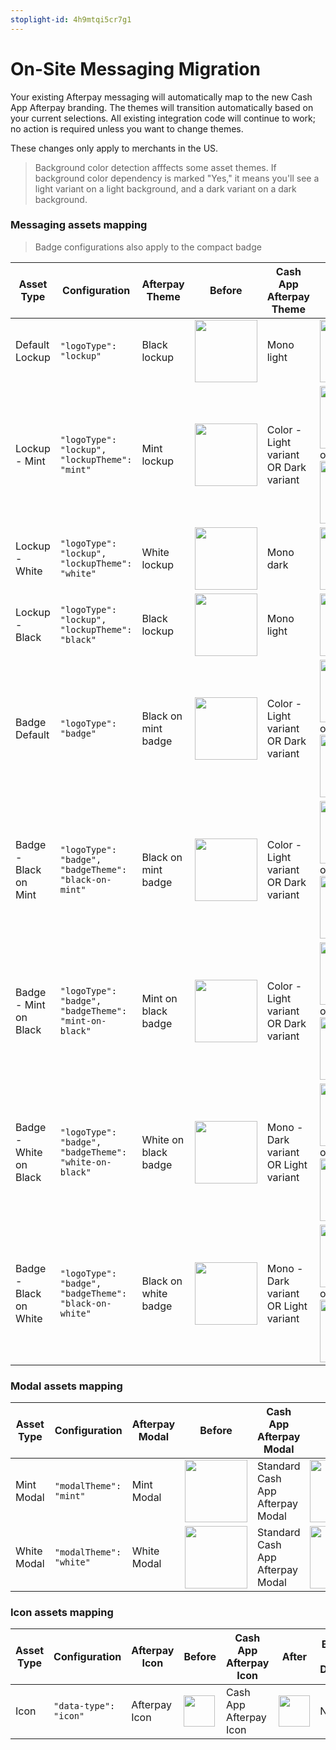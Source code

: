 ```yaml
---
stoplight-id: 4h9mtqi5cr7g1
---
```


# On-Site Messaging Migration
Your existing Afterpay messaging will automatically map to the new Cash App Afterpay branding. The themes will transition automatically based on your current selections. All existing integration code will continue to work; no action is required unless you want to change themes.
 

These changes only apply to merchants in the US.

<!-- theme: info-->
> Background color detection afffects some asset themes. If background color dependency is marked "Yes," it means you'll see a light variant on a light background, and a dark variant on a dark background.

### Messaging assets mapping

<!-- theme: info-->
>Badge configurations also apply to the compact badge 


| Asset Type | Configuration | Afterpay Theme | Before | Cash App Afterpay Theme | After | Background Color Dependency |
|------------|--------------|----------------|--------|----------------------|-------|---------------------------|
| Default Lockup | `"logoType": "lockup"` | Black lockup | <img src="../../assets/images/Afterpay_Logo_Black.png" style="all: unset; width: 100px;" /> | Mono light | <img src="../../assets/images/RGB_CashAppAfterpay_Logo_Black_Monochrome.png" style="all: unset; width: 100px;" /> | No |
| Lockup - Mint | `"logoType": "lockup", "lockupTheme": "mint"` | Mint lockup | <img src="../../assets/images/Afterpay_Logo_Mint.png" style="all: unset; width: 100px;" /> | Color - Light variant OR Dark variant | <img src="../../assets/images/RGB_CashAppAfterpay_Logo_Black.png" style="all: unset; width: 100px;" /> or <img src="../../assets/images/RGB_CashAppAfterpay_Logo_White (1).png" style="all: unset; width: 100px;" /> | Yes |
| Lockup - White | `"logoType": "lockup", "lockupTheme": "white"` | White lockup | <img src="../../assets/images/Afterpay_Logo_White.png" style="all: unset; width: 100px;" /> | Mono dark | <img src="../../assets/images/RGB_CashAppAfterpay_Logo_White_Monochrome (1).png" style="all: unset; width: 100px;" /> | No |
| Lockup - Black | `"logoType": "lockup", "lockupTheme": "black"` | Black lockup | <img src="../../assets/images/Afterpay_Logo_Black.png" style="all: unset; width: 100px;" /> | Mono light | <img src="../../assets/images/RGB_CashAppAfterpay_Logo_Black_Monochrome.png" style="all: unset; width: 100px;" /> | No |
| Badge Default | `"logoType": "badge"` | Black on mint badge | <img src="../../assets/images/Afterpay_Badge_BlackonMint.jpg" style="all: unset; width: 100px;" /> | Color - Light variant OR Dark variant | <img src="../../assets/images/RGB_CashAppAfterpay_Logo_Black.png" style="all: unset; width: 100px;" /> or <img src="../../assets/images/RGB_CashAppAfterpay_Logo_White (1).png" style="all: unset; width: 100px;" /> | Yes |
| Badge - Black on Mint | `"logoType": "badge", "badgeTheme": "black-on-mint"` | Black on mint badge |<img src="../../assets/images/Afterpay_Badge_BlackonMint.jpg" style="all: unset; width: 100px;" />| Color - Light variant OR Dark variant | <img src="../../assets/images/RGB_CashAppAfterpay_Logo_Black.png" style="all: unset; width: 100px;" /> or <img src="../../assets/images/RGB_CashAppAfterpay_Logo_White (1).png" style="all: unset; width: 100px;" /> | Yes |
| Badge - Mint on Black | `"logoType": "badge", "badgeTheme": "mint-on-black"` | Mint on black badge | <img src="../../assets/images/Afterpay_Badge_MintonBlack.png" style="all: unset; width: 100px;" /> | Color - Light variant OR Dark variant | <img src="../../assets/images/RGB_CashAppAfterpay_Logo_Black.png" style="all: unset; width: 100px;" /> or <img src="../../assets/images/RGB_CashAppAfterpay_Logo_White (1).png" style="all: unset; width: 100px;" /> | Yes |
| Badge - White on Black | `"logoType": "badge", "badgeTheme": "white-on-black"` | White on black badge | <img src="../../assets/images/Afterpay_Badge_WhiteonBlack.png" style="all: unset; width: 100px;" /> | Mono - Dark variant OR Light variant | <img src="../../assets/images/RGB_CashAppAfterpay_Logo_Black_Monochrome.png" style="all: unset; width: 100px;" /> or <img src="../../assets/images/RGB_CashAppAfterpay_Logo_White_Monochrome (1).png" style="all: unset; width: 100px;" /> | Yes |
| Badge - Black on White | `"logoType": "badge", "badgeTheme": "black-on-white"` | Black on white badge | <img src="../../assets/images/Afterpay_Badge_BlackonWhite.png" style="all: unset; width: 100px;" /> | Mono - Dark variant OR Light variant | <img src="../../assets/images/RGB_CashAppAfterpay_Logo_Black_Monochrome.png" style="all: unset; width: 100px;" /> or <img src="../../assets/images/RGB_CashAppAfterpay_Logo_White_Monochrome (1).png" style="all: unset; width: 100px;" /> | Yes |


### Modal assets mapping

| Asset Type | Configuration | Afterpay Modal | Before | Cash App Afterpay Modal | After | Background Color Dependency |
|------------|--------------|----------------|--------|------------------------|-------|---------------------------|
| Mint Modal | `"modalTheme": "mint"` | Mint Modal | <img src="../../assets/images/Afterpay_Mint_Modal.png" style="all: unset; width: 100px;" /> | Standard Cash App Afterpay Modal | <img src="../../assets/images/CashAppAfterpay_Modal.png" style="all: unset; width: 100px;" /> | No |
| White Modal | `"modalTheme": "white"` | White Modal | <img src="../../assets/images/Afterpay_White_ Modal.png" style="all: unset; width: 100px;" /> | Standard Cash App Afterpay Modal | <img src="../../assets/images/CashAppAfterpay_Modal.png" style="all: unset; width: 100px;" /> | No |


### Icon assets mapping

| Asset Type | Configuration | Afterpay Icon | Before | Cash App Afterpay Icon | After | Background Color Dependency |
|------------|--------------|---------------|--------|---------------------|-------|---------------------------|
| Icon | `"data-type": "icon"` | Afterpay Icon | <img src="../../assets/images/Afterpay_Icon.png" style="all: unset; width: 50px;" /> | Cash App Afterpay Icon | <img src="../../assets/images/CashApp_PaymentBadge_Green.png" style="all: unset; width: 50px;" />  | No |